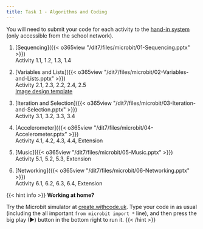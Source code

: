 ```yaml
---
title: Task 1 - Algorithms and Coding
---
```


You will need to submit your code for each activity to the [hand-in system](http://10.124.229.70:8000/) (only accessible from the school network).

1. [Sequencing]({{< o365view "/dit7/files/microbit/01-Sequencing.pptx" >}})\
    Activity 1.1, 1.2, 1.3, 1.4

2. [Variables and Lists]({{< o365view "/dit7/files/microbit/02-Variables-and-Lists.pptx" >}})\
    Activity 2.1, 2.3, 2.2, 2.4, 2.5\
    <a href="/dit7/files/microbit/imageTemplate.xlsx" download>Image design template</a>

3. [Iteration and Selection]({{< o365view "/dit7/files/microbit/03-Iteration-and-Selection.pptx" >}})\
    Activity 3.1, 3.2, 3.3, 3.4

4. [Accelerometer]({{< o365view "/dit7/files/microbit/04-Accelerometer.pptx" >}})\
    Activity 4.1, 4.2, 4.3, 4.4, Extension

5. [Music]({{< o365view "/dit7/files/microbit/05-Music.pptx" >}})\
    Activity 5.1, 5.2, 5.3, Extension

6. [Networking]({{< o365view "/dit7/files/microbit/06-Networking.pptx" >}})\
    Activity 6.1, 6.2, 6.3, 6.4, Extension

{{< hint info >}}
**Working at home?**

Try the Microbit simulator at [create.withcode.uk](https://create.withcode.uk). Type your code in as usual (including the all important `from microbit import *` line), and then press the big play (▶) button in the bottom right to run it.
{{< /hint >}}